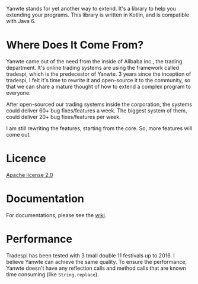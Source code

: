 Yanwte stands for yet another way to extend. It's a library to help you extending your programs. This library is written in Kotlin, and is compatible with Java 6.

# Where Does It Come From?

Yanwte came out of the need from the inside of Alibaba inc., the trading department. It's online trading systems are using the framework called tradespi, which is the predecestor of Yanwte. 3 years since the inception of tradespi, I felt it's time to rewrite it and open-source it to the community, so that we can share a mature thought of how to extend a complex program to everyone.

After open-sourced our trading systems inside the corporation, the systems could deliver 60+ bug fixes/features a week. The biggest system of them, could deliver 20+ bug fixes/features per week.

I am still rewriting the features, starting from the core. So, more features will come out.

# Licence

[Apache license 2.0](http://www.apache.org/licenses/LICENSE-2.0.txt)

# Documentation

For documentations, please see the [wiki](https://github.com/winteryoung/yanwte/wiki).

# Performance

Tradespi has been tested with 3 tmall double 11 festivals up to 2016. I believe Yanwte can achieve the same quality. To ensure the performance, Yanwte doesn't have any reflection calls and method calls that are known time consuming (like `String.replace`).
